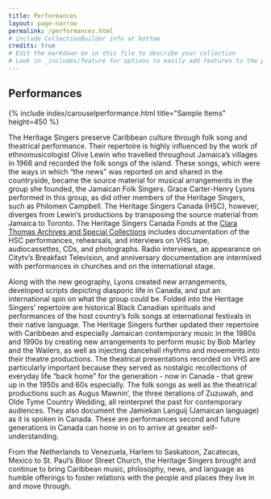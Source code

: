 ```yaml
---
title: Performances
layout: page-narrow
permalink: /performances.html
# include CollectionBuilder info at bottom
credits: true
# Edit the markdown on in this file to describe your collection
# Look in _includes/feature for options to easily add features to the page
---
```


## Performances

{% include index/carouselperformance.html title="Sample Items" height=450 %}

The Heritage Singers preserve Caribbean culture through folk song and theatrical performance. Their repertoire is highly influenced by the work of ethnomusicologist Olive Lewin who travelled throughout Jamaica’s villages in 1966 and recorded the folk songs of the island. These songs, which were the ways in which “the news” was reported on and shared in the countryside, became the source material for musical arrangements in the group she founded, the Jamaican Folk Singers. Grace Carter-Henry Lyons performed in this group, as did other members of the Heritage Singers, such as Philomen Campbell. The Heritage Singers Canada (HSC), however, diverges from Lewin’s productions by transposing the source material from Jamaica to Toronto. The Heritage Singers Canada Fonds at the <a href="https://www.library.yorku.ca/web/archives/">Clara Thomas Archives and Special Collections</a> includes documentation of the HSC performances, rehearsals, and interviews on VHS tape, audiocassettes, CDs, and photographs. Radio interviews, an appearance on Citytv’s Breakfast Television, and anniversary documentation are intermixed with performances in churches and on the international stage.

Along with the new geography, Lyons created new arrangements, developed scripts depicting diasporic life in Canada, and put an international spin on what the group could be. Folded into the Heritage Singers’ repertoire are historical Black Canadian spirituals and performances of the host country’s folk songs at international festivals in their native language. The Heritage Singers further updated their repertoire with Caribbean and especially Jamaican contemporary music in the 1980s and 1990s by creating new arrangements to perform music by Bob Marley and the Wailers, as well as injecting dancehall rhythms and movements into their theatre productions.  The theatrical presentations recorded on VHS are particularly important because they served as nostalgic recollections of everyday life “back home” for the generation - now in Canada - that grew up in the 1950s and 60s especially. The folk songs as well as the theatrical productions such as Augus Mawnin’, the three iterations of Zuzuwah, and Olde Tyme Country Wedding, all reinterpret the past for contemporary audiences. They also document the Jamiekan Languij (Jamaican language) as it is spoken in Canada. These are performances second and future generations in Canada can home in on to arrive at greater self-understanding.
 
From the Netherlands to Venezuela, Harlem to Saskatoon, Zacatecas, Mexico to St. Paul’s Bloor Street Church, the Heritage Singers brought and continue to bring Caribbean music, philosophy, news, and language as humble offerings to foster relations with the people and places they live in and move through.


